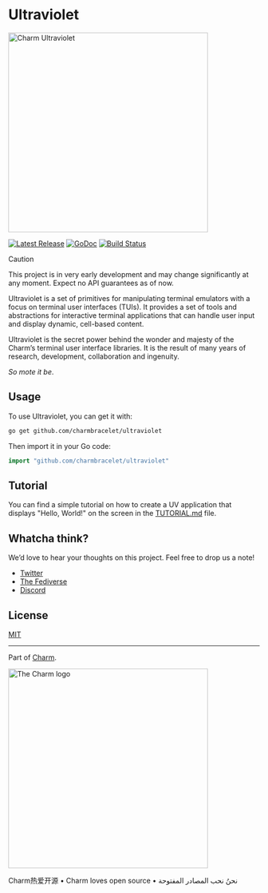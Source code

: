 # Ultraviolet

<img width="400" alt="Charm Ultraviolet" src="https://github.com/user-attachments/assets/3484e4b0-3741-4e8c-bebf-9ea51f5bb49c" />

<p>
    <a href="https://github.com/charmbracelet/ultraviolet/releases"><img src="https://img.shields.io/github/release/charmbracelet/ultraviolet.svg" alt="Latest Release"></a>
    <a href="https://pkg.go.dev/github.com/charmbracelet/ultraviolet?tab=doc"><img src="https://godoc.org/github.com/charmbracelet/ultraviolet?status.svg" alt="GoDoc"></a>
    <a href="https://github.com/charmbracelet/ultraviolet/actions"><img src="https://github.com/charmbracelet/ultraviolet/actions/workflows/build.yml/badge.svg" alt="Build Status"></a>
</p>

> [!CAUTION]
> This project is in very early development and may change significantly at any moment. Expect no API guarantees as of now.

Ultraviolet is a set of primitives for manipulating terminal emulators with a
focus on terminal user interfaces (TUIs). It provides a set of tools and
abstractions for interactive terminal applications that can handle user input
and display dynamic, cell-based content.

Ultraviolet is the secret power behind the wonder and majesty of the Charm’s terminal user interface libraries. It is the result of many years of research, development, collaboration and ingenuity.

_So mote it be_.

## Usage

To use Ultraviolet, you can get it with:

```bash
go get github.com/charmbracelet/ultraviolet
```

Then import it in your Go code:

```go
import "github.com/charmbracelet/ultraviolet"
```

## Tutorial

You can find a simple tutorial on how to create a UV application that displays
"Hello, World!" on the screen in the [TUTORIAL.md](./TUTORIAL.md) file.

## Whatcha think?

We’d love to hear your thoughts on this project. Feel free to drop us a note!

- [Twitter](https://twitter.com/charmcli)
- [The Fediverse](https://mastodon.social/@charmcli)
- [Discord](https://charm.sh/chat)

## License

[MIT](./LICENSE)

---

Part of [Charm](https://charm.land).

<a href="https://charm.sh/"><img alt="The Charm logo" width="400" src="https://stuff.charm.sh/charm-banner-next.jpg" /></a>

Charm热爱开源 • Charm loves open source • نحنُ نحب المصادر المفتوحة
